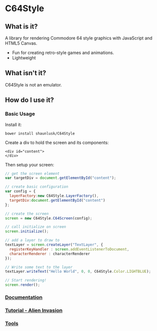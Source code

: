 # C64Style

## What is it?
A library for rendering Commodore 64 style graphics with JavaScript and HTML5 Canvas.

- Fun for creating retro-style games and animations.
- Lightweight

## What isn't it?
C64Style is not an emulator.

## How do I use it?

### Basic Usage
Install it:

    bower install shaunlusk/C64Style

Create a div to hold the screen and its components:

    <div id="content">
    </div>

Then setup your screen:

```javascript
// get the screen element
var targetDiv = document.getElementById("content");

// create basic configuration
var config = {
  layerFactory:new C64Style.LayerFactory(),
  targetDiv:document.getElementById("content")
};

// create the screen
screen = new C64Style.C64Screen(config);

// call initialize on screen
screen.initialize();

// add a layer to draw to
textLayer = screen.createLayer("TextLayer", {
  registerKeyHandler : screen.addEventListenerToDocument,
  characterRenderer : characterRenderer
});

// Write some text to the layer
textLayer.writeText("Hello World", 0, 0, C64Style.Color.LIGHTBLUE);

// Start rendering!
screen.render();
```

### [Documentation](https://shaunlusk.github.io/C64Style/docs/index.html)

### [Tutorial - Alien Invasion](https://shaunlusk.github.io/C64Style/demos/tutorial.html)

### [Tools](https://shaunlusk.github.io/C64Style/tools/index.html)
